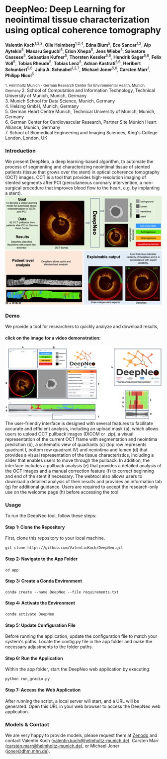 # DeepNeo: Deep Learning for neointimal tissue characterization using optical coherence tomography

**Valentin Koch**<sup>1,2,3</sup>, **Olle Holmberg**<sup>1,2,4</sup>, **Edna Blum**<sup>5</sup>, **Ece Sancar**<sup>1,2</sup>, **Alp Aytekin**<sup>5</sup>, **Masaru Seguchi**<sup>5</sup>, **Erion Xhepa**<sup>5</sup>, **Jens Wiebe**<sup>5</sup>, **Salvatore Cassese**<sup>5</sup>, **Sebastian Kufner**<sup>5</sup>, **Thorsten Kessler**<sup>5,6</sup>, **Hendrik Sager**<sup>5,6</sup>, **Felix Voll**<sup>5</sup>, **Tobias Rheude**<sup>5</sup>, **Tobias Lenz**<sup>5</sup>, **Adnan Kastrati**<sup>5,6</sup>, **Heribert Schunkert**<sup>5,6</sup>, **Julia A. Schnabel**<sup>1,2,7</sup>, **Michael Joner**<sup>5,6</sup>, **Carsten Marr**<sup>1</sup>, **Philipp Nicol**<sup>5</sup>

<small> 1. Helmholtz Munich - German Research Center for Environmental Health, Munich, Germany </small> 
2. School of Computation and Information Technology, Technical University of Munich, Munich, Germany  
3. Munich School for Data Science, Munich, Germany  
4. Helsing GmbH, Munich, Germany  
5. German Heart Centre Munich, Technical University of Munich, Munich, Germany  
6. German Center for Cardiovascular Research, Partner Site Munich Heart Alliance, Munich, Germany  
7. School of Biomedical Engineering and Imaging Sciences, King's College London, London, UK


 
### Introduction
We present DeepNeo, a deep learning-based algorithm, to automate the process of segmenting and characterizing neointimal tissue of stented patients (tissue that grows over the stent) in optical coherence tomography (OCT) images. OCT is a tool that provides high-resolution imaging of stented segments after PCI (percutaneous coronary intervention, a non-surgical procedure that improves blood flow to the heart, e.g. by implanting a stent). 
![DeepNeo overview](media/deepneo_graphical_abstract.png?raw=true "DeepNeo overview figure")


### Demo

We provide a tool for researchers to quickly analyze and download results, 
#### click on the image for a video demonstration:
[![Demo Video](media/deepneo_figure8.png?raw=true)](https://www.youtube.com/watch?v=u5l_Mjlfai4)
The user-friendly interface is designed with several features to facilitate accurate and efficient analysis, including an upload mask (a), which allows users to upload OCT pullback images (DICOM or .zip), a visual representation of the current OCT frame with segmentation and neointima prediction (b), a schematic view of quadrants (c) (top row represents quadrant I, bottom row quadrant IV) and neointima and lumen (d) that provides a visual representation of the tissue characteristics, including a slider that enables users to move through the pullback. In addition, the interface includes a pullback analysis (e) that provides a detailed analysis of the OCT images and a manual correction feature (f) to correct beginning and end of the stent if necessary. The webtool also allows users to download a detailed analysis of their results and provides an information tab (g) for additional guidance. Users are required to accept the research-only use on the welcome page (h) before accessing the tool. 

### Usage
To run the DeepNeo tool, follow these steps:

#### **Step 1: Clone the Repository**
First, clone this repository to your local machine.
```git
git clone https://github.com/ValentinKoch/DeepNeo.git
```
#### **Step 2: Navigate to the App Folder**
```git
cd app
```
#### **Step 3: Create a Conda Environment**
```git
conda create --name DeepNeo --file requirements.txt
```
#### **Step 4: Activate the Environment**
```git
conda activate DeepNeo
```
#### **Step 5: Update Configuration File**
Before running the application, update the configuration file to match your system's paths. Locate the config.py file in the app folder and make the necessary adjustments to the folder paths.
#### **Step 6: Run the Application**
Within the app folder, start the DeepNeo web application by executing:
```git
python run_gradio.py
```
#### **Step 7: Access the Web Application**
After running the script, a local server will start, and a URL will be generated. Open this URL in your web browser to access the DeepNeo web application. 


### Models & Contact
We are very happy to provide models, please request them at [Zenodo](https://zenodo.org/records/14556455) and contact Valentin Koch (valentin.koch@helmholtz-munich.de), Carsten Marr (carsten.marr@helmholtz-munich.de), or Michael Joner (joner@dhm.mhn.de).
